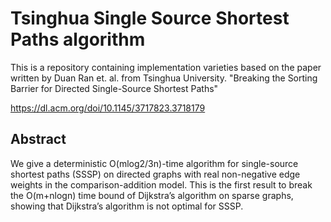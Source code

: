 # Tsinghua Single Source Shortest Paths algorithm

This is a repository containing implementation varieties based on the paper written by Duan Ran et. al. from Tsinghua University.
"Breaking the Sorting Barrier for Directed Single-Source Shortest Paths"

https://dl.acm.org/doi/10.1145/3717823.3718179

## Abstract

We give a deterministic O(mlog2/3n)-time algorithm for single-source shortest paths (SSSP) on directed graphs with real non-negative edge weights in the comparison-addition model. This is the first result to break the O(m+nlogn) time bound of Dijkstra’s algorithm on sparse graphs, showing that Dijkstra’s algorithm is not optimal for SSSP.
